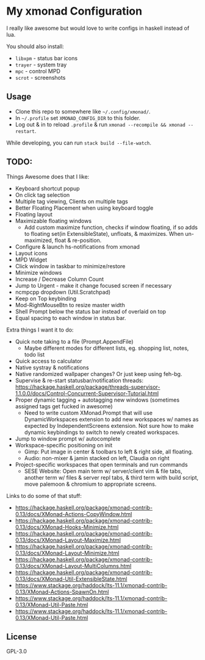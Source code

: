 # My xmonad Configuration

I really like awesome but would love to write configs in haskell instead of
lua.

You should also install:

* `libxpm` - status bar icons
* `trayer` - system tray
* `mpc` - control MPD
* `scrot` - screenshots


## Usage

* Clone this repo to somewhere like `~/.config/xmonad/`.
* In `~/.profile` set `XMONAD_CONFIG_DIR` to this folder.
* Log out & in to reload `.profile` & run `xmonad --recompile && xmonad --restart`.

While developing, you can run `stack build --file-watch`.


## TODO:

Things Awesome does that I like:

* Keyboard shortcut popup
* On click tag selection
* Multiple tag viewing, Clients on multiple tags
* Better Floating Placement when using keyboard toggle
* Floating layout
* Maximizable floating windows
    * Add custom maximize function, checks if window floating, if so adds to
      floating set(in ExtensibleState), unfloats, & maximizes. When
      un-maximized, float & re-position.
* Configure & launch hs-notifications from xmonad
* Layout icons
* MPD Widget
* Click window in taskbar to minimize/restore
* Minimize windows
* Increase / Decrease Column Count
* Jump to Urgent - make it change focused screen if necessary
* ncmpcpp dropdown  (Util.Scratchpad)
* Keep on Top keybinding
* Mod-RightMouseBtn to resize master width
* Shell Prompt below the status bar instead of overlaid on top
* Equal spacing to each window in status bar.

Extra things I want it to do:

* Quick note taking to a file   (Prompt.AppendFile)
    * Maybe different modes for different lists, eg. shopping list, notes, todo
      list
* Quick access to calculator
* Native systray & notifications
* Native randomized wallpaper changes? Or just keep using feh-bg.
* Supervise & re-start statusbar/notification threads:
    https://hackage.haskell.org/package/threads-supervisor-1.1.0.0/docs/Control-Concurrent-Supervisor-Tutorial.html
* Proper dynamic tagging + autotagging new windows
  (sometimes assigned tags get fucked in awesome)
    * Need to write custom XMonad.Prompt that will use DynamicWorkspaces
      extension to add new workspaces w/ names as expected by
      IndependentScreens extension. Not sure how to make dynamic keybindings to
      switch to newly created workspaces.
* Jump to window prompt w/ autocomplete
* Workspace-specific positioning on init
    * Gimp: Put image in center & toolbars to left & right side, all floating.
    * Audio: non-mixer & jamin stacked on left, Claudia on right
* Project-specific workspaces that open terminals and run commands
    * SESE Website: Open main term w/ server/client vim & file tabs, another
      term w/ files & server repl tabs, & third term with build script, move
      palemoon & chromium to appropriate screens.


Links to do some of that stuff:

* https://hackage.haskell.org/package/xmonad-contrib-0.13/docs/XMonad-Actions-CopyWindow.html
* https://hackage.haskell.org/package/xmonad-contrib-0.13/docs/XMonad-Hooks-Minimize.html
* https://hackage.haskell.org/package/xmonad-contrib-0.13/docs/XMonad-Layout-Maximize.html
* https://hackage.haskell.org/package/xmonad-contrib-0.13/docs/XMonad-Layout-Minimize.html
* https://hackage.haskell.org/package/xmonad-contrib-0.13/docs/XMonad-Layout-MultiColumns.html
* https://hackage.haskell.org/package/xmonad-contrib-0.13/docs/XMonad-Util-ExtensibleState.html
* https://www.stackage.org/haddock/lts-11.1/xmonad-contrib-0.13/XMonad-Actions-SpawnOn.html
* https://www.stackage.org/haddock/lts-11.1/xmonad-contrib-0.13/XMonad-Util-Paste.html
* https://www.stackage.org/haddock/lts-11.1/xmonad-contrib-0.13/XMonad-Util-Paste.html


## License

GPL-3.0
